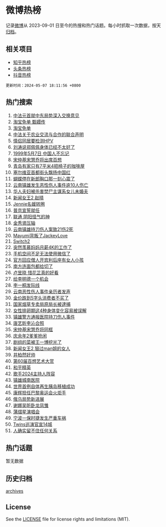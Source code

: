 # 微博热榜

记录[微博](https://www.weibo.com)从 2023-09-01 日至今的热搜和热门话题。每小时抓取一次数据，按天[归档](archives)。

## 相关项目

- [知乎热榜](https://github.com/hotarchive/zhihu)
- [头条热榜](https://github.com/hotarchive/toutiao)
- [抖音热榜](https://github.com/hotarchive/douyin)


`更新时间：2024-05-07 18:11:56 +0800`

## 热门搜索

1. [中法元首就中东局势深入交换意见](https://m.weibo.cn/search?containerid=100103type%3D1%26t%3D10%26q%3D%23%E4%B8%AD%E6%B3%95%E5%85%83%E9%A6%96%E5%B0%B1%E4%B8%AD%E4%B8%9C%E5%B1%80%E5%8A%BF%E6%B7%B1%E5%85%A5%E4%BA%A4%E6%8D%A2%E6%84%8F%E8%A7%81%23&stream_entry_id=51&isnewpage=1&extparam=seat%3D1%26pos%3D0%26stream_entry_id%3D51%26filter_type%3Drealtimehot%26q%3D%2523%25E4%25B8%25AD%25E6%25B3%2595%25E5%2585%2583%25E9%25A6%2596%25E5%25B0%25B1%25E4%25B8%25AD%25E4%25B8%259C%25E5%25B1%2580%25E5%258A%25BF%25E6%25B7%25B1%25E5%2585%25A5%25E4%25BA%25A4%25E6%258D%25A2%25E6%2584%258F%25E8%25A7%2581%2523%26c_type%3D51%26dgr%3D0%26cate%3D10103%26display_time%3D1715076714%26pre_seqid%3D171507671478601142813)
1. [淘宝免单 甄嬛传](https://m.weibo.cn/search?containerid=100103type%3D1%26t%3D10%26q%3D%E6%B7%98%E5%AE%9D%E5%85%8D%E5%8D%95+%E7%94%84%E5%AC%9B%E4%BC%A0&stream_entry_id=31&isnewpage=1&extparam=seat%3D1%26realpos%3D1%26stream_entry_id%3D31%26flag%3D2%26pos%3D0%26band_rank%3D1%26cate%3D5001%26filter_type%3Drealtimehot%26q%3D%25E6%25B7%2598%25E5%25AE%259D%25E5%2585%258D%25E5%258D%2595%2520%25E7%2594%2584%25E5%25AC%259B%25E4%25BC%25A0%26c_type%3D31%26dgr%3D0%26lcate%3D5001%26display_time%3D1715076714%26pre_seqid%3D171507671478601142813)
1. [淘宝免单](https://m.weibo.cn/search?containerid=100103type%3D1%26t%3D10%26q%3D%E6%B7%98%E5%AE%9D%E5%85%8D%E5%8D%95&stream_entry_id=31&isnewpage=1&extparam=seat%3D1%26realpos%3D2%26stream_entry_id%3D31%26flag%3D2%26pos%3D1%26band_rank%3D2%26cate%3D5001%26filter_type%3Drealtimehot%26q%3D%25E6%25B7%2598%25E5%25AE%259D%25E5%2585%258D%25E5%258D%2595%26c_type%3D31%26dgr%3D0%26lcate%3D5001%26display_time%3D1715076714%26pre_seqid%3D171507671478601142813)
1. [中法关于农业交流与合作的联合声明](https://m.weibo.cn/search?containerid=100103type%3D1%26t%3D10%26q%3D%23%E4%B8%AD%E6%B3%95%E5%85%B3%E4%BA%8E%E5%86%9C%E4%B8%9A%E4%BA%A4%E6%B5%81%E4%B8%8E%E5%90%88%E4%BD%9C%E7%9A%84%E8%81%94%E5%90%88%E5%A3%B0%E6%98%8E%23&stream_entry_id=31&isnewpage=1&extparam=seat%3D1%26realpos%3D3%26stream_entry_id%3D31%26flag%3D1%26pos%3D2%26band_rank%3D3%26cate%3D5001%26filter_type%3Drealtimehot%26q%3D%2523%25E4%25B8%25AD%25E6%25B3%2595%25E5%2585%25B3%25E4%25BA%258E%25E5%2586%259C%25E4%25B8%259A%25E4%25BA%25A4%25E6%25B5%2581%25E4%25B8%258E%25E5%2590%2588%25E4%25BD%259C%25E7%259A%2584%25E8%2581%2594%25E5%2590%2588%25E5%25A3%25B0%25E6%2598%258E%2523%26c_type%3D31%26dgr%3D0%26lcate%3D5001%26display_time%3D1715076714%26pre_seqid%3D171507671478601142813)
1. [情侣同居要检测HPV](https://m.weibo.cn/search?containerid=100103type%3D1%26t%3D10%26q%3D%E6%83%85%E4%BE%A3%E5%90%8C%E5%B1%85%E8%A6%81%E6%A3%80%E6%B5%8BHPV&stream_entry_id=31&isnewpage=1&extparam=seat%3D1%26realpos%3D4%26stream_entry_id%3D31%26flag%3D1%26pos%3D3%26band_rank%3D4%26cate%3D5001%26filter_type%3Drealtimehot%26q%3D%25E6%2583%2585%25E4%25BE%25A3%25E5%2590%258C%25E5%25B1%2585%25E8%25A6%2581%25E6%25A3%2580%25E6%25B5%258BHPV%26c_type%3D31%26dgr%3D0%26lcate%3D5001%26display_time%3D1715076714%26pre_seqid%3D171507671478601142813)
1. [刘涛说郑佩佩身体已经不太好了](https://m.weibo.cn/search?containerid=100103type%3D1%26t%3D10%26q%3D%23%E5%88%98%E6%B6%9B%E8%AF%B4%E9%83%91%E4%BD%A9%E4%BD%A9%E8%BA%AB%E4%BD%93%E5%B7%B2%E7%BB%8F%E4%B8%8D%E5%A4%AA%E5%A5%BD%E4%BA%86%23&stream_entry_id=31&isnewpage=1&extparam=seat%3D1%26realpos%3D5%26stream_entry_id%3D31%26flag%3D2%26pos%3D4%26band_rank%3D5%26cate%3D5001%26filter_type%3Drealtimehot%26q%3D%2523%25E5%2588%2598%25E6%25B6%259B%25E8%25AF%25B4%25E9%2583%2591%25E4%25BD%25A9%25E4%25BD%25A9%25E8%25BA%25AB%25E4%25BD%2593%25E5%25B7%25B2%25E7%25BB%258F%25E4%25B8%258D%25E5%25A4%25AA%25E5%25A5%25BD%25E4%25BA%2586%2523%26c_type%3D31%26dgr%3D0%26lcate%3D5001%26display_time%3D1715076714%26pre_seqid%3D171507671478601142813)
1. [1999年5月7日 中国人不忘记](https://m.weibo.cn/search?containerid=100103type%3D1%26t%3D10%26q%3D1999%E5%B9%B45%E6%9C%887%E6%97%A5+%E4%B8%AD%E5%9B%BD%E4%BA%BA%E4%B8%8D%E5%BF%98%E8%AE%B0&stream_entry_id=31&isnewpage=1&extparam=seat%3D1%26realpos%3D6%26stream_entry_id%3D31%26flag%3D2%26pos%3D5%26band_rank%3D6%26cate%3D5001%26filter_type%3Drealtimehot%26q%3D1999%25E5%25B9%25B45%25E6%259C%25887%25E6%2597%25A5%2520%25E4%25B8%25AD%25E5%259B%25BD%25E4%25BA%25BA%25E4%25B8%258D%25E5%25BF%2598%25E8%25AE%25B0%26c_type%3D31%26dgr%3D0%26lcate%3D5001%26display_time%3D1715076714%26pre_seqid%3D171507671478601142813)
1. [宋仲基宋慧乔将出席百想](https://m.weibo.cn/search?containerid=100103type%3D1%26t%3D10%26q%3D%23%E5%AE%8B%E4%BB%B2%E5%9F%BA%E5%AE%8B%E6%85%A7%E4%B9%94%E5%B0%86%E5%87%BA%E5%B8%AD%E7%99%BE%E6%83%B3%23&stream_entry_id=31&isnewpage=1&extparam=seat%3D1%26realpos%3D7%26stream_entry_id%3D31%26flag%3D2%26pos%3D6%26band_rank%3D7%26cate%3D5001%26filter_type%3Drealtimehot%26q%3D%2523%25E5%25AE%258B%25E4%25BB%25B2%25E5%259F%25BA%25E5%25AE%258B%25E6%2585%25A7%25E4%25B9%2594%25E5%25B0%2586%25E5%2587%25BA%25E5%25B8%25AD%25E7%2599%25BE%25E6%2583%25B3%2523%26c_type%3D31%26dgr%3D0%26lcate%3D5001%26display_time%3D1715076714%26pre_seqid%3D171507671478601142813)
1. [青岛有家只有7平米4把椅子的咖啡屋](https://m.weibo.cn/search?containerid=100103type%3D1%26t%3D10%26q%3D%23%E9%9D%92%E5%B2%9B%E6%9C%89%E5%AE%B6%E5%8F%AA%E6%9C%897%E5%B9%B3%E7%B1%B34%E6%8A%8A%E6%A4%85%E5%AD%90%E7%9A%84%E5%92%96%E5%95%A1%E5%B1%8B%23&stream_entry_id=31&isnewpage=1&extparam=seat%3D1%26realpos%3D8%26stream_entry_id%3D31%26flag%3D32768%26pos%3D7%26band_rank%3D8%26cate%3D5001%26filter_type%3Drealtimehot%26q%3D%2523%25E9%259D%2592%25E5%25B2%259B%25E6%259C%2589%25E5%25AE%25B6%25E5%258F%25AA%25E6%259C%25897%25E5%25B9%25B3%25E7%25B1%25B34%25E6%258A%258A%25E6%25A4%2585%25E5%25AD%2590%25E7%259A%2584%25E5%2592%2596%25E5%2595%25A1%25E5%25B1%258B%2523%26c_type%3D31%26dgr%3D0%26lcate%3D5001%26display_time%3D1715076714%26pre_seqid%3D171507671478601142813)
1. [塞尔维亚首都街头飘扬中国红](https://m.weibo.cn/search?containerid=100103type%3D1%26t%3D10%26q%3D%23%E5%A1%9E%E5%B0%94%E7%BB%B4%E4%BA%9A%E9%A6%96%E9%83%BD%E8%A1%97%E5%A4%B4%E9%A3%98%E6%89%AC%E4%B8%AD%E5%9B%BD%E7%BA%A2%23&stream_entry_id=31&isnewpage=1&extparam=seat%3D1%26realpos%3D9%26stream_entry_id%3D31%26flag%3D1%26pos%3D8%26band_rank%3D9%26cate%3D5001%26filter_type%3Drealtimehot%26q%3D%2523%25E5%25A1%259E%25E5%25B0%2594%25E7%25BB%25B4%25E4%25BA%259A%25E9%25A6%2596%25E9%2583%25BD%25E8%25A1%2597%25E5%25A4%25B4%25E9%25A3%2598%25E6%2589%25AC%25E4%25B8%25AD%25E5%259B%25BD%25E7%25BA%25A2%2523%26c_type%3D31%26dgr%3D0%26lcate%3D5001%26display_time%3D1715076714%26pre_seqid%3D171507671478601142813)
1. [蝴蝶停在新郎胸口那一刻心震了](https://m.weibo.cn/search?containerid=100103type%3D1%26t%3D10%26q%3D%23%E8%9D%B4%E8%9D%B6%E5%81%9C%E5%9C%A8%E6%96%B0%E9%83%8E%E8%83%B8%E5%8F%A3%E9%82%A3%E4%B8%80%E5%88%BB%E5%BF%83%E9%9C%87%E4%BA%86%23&stream_entry_id=31&isnewpage=1&extparam=seat%3D1%26realpos%3D10%26stream_entry_id%3D31%26flag%3D32768%26pos%3D9%26band_rank%3D10%26cate%3D5001%26filter_type%3Drealtimehot%26q%3D%2523%25E8%259D%25B4%25E8%259D%25B6%25E5%2581%259C%25E5%259C%25A8%25E6%2596%25B0%25E9%2583%258E%25E8%2583%25B8%25E5%258F%25A3%25E9%2582%25A3%25E4%25B8%2580%25E5%2588%25BB%25E5%25BF%2583%25E9%259C%2587%25E4%25BA%2586%2523%26c_type%3D31%26dgr%3D0%26lcate%3D5001%26display_time%3D1715076714%26pre_seqid%3D171507671478601142813)
1. [云南镇雄发生恶性伤人事件逾10人伤亡](https://m.weibo.cn/search?containerid=100103type%3D1%26t%3D10%26q%3D%23%E4%BA%91%E5%8D%97%E9%95%87%E9%9B%84%E5%8F%91%E7%94%9F%E6%81%B6%E6%80%A7%E4%BC%A4%E4%BA%BA%E4%BA%8B%E4%BB%B6%E9%80%BE10%E4%BA%BA%E4%BC%A4%E4%BA%A1%23&stream_entry_id=31&isnewpage=1&extparam=seat%3D1%26realpos%3D11%26stream_entry_id%3D31%26flag%3D2%26pos%3D10%26band_rank%3D11%26cate%3D5001%26filter_type%3Drealtimehot%26q%3D%2523%25E4%25BA%2591%25E5%258D%2597%25E9%2595%2587%25E9%259B%2584%25E5%258F%2591%25E7%2594%259F%25E6%2581%25B6%25E6%2580%25A7%25E4%25BC%25A4%25E4%25BA%25BA%25E4%25BA%258B%25E4%25BB%25B6%25E9%2580%25BE10%25E4%25BA%25BA%25E4%25BC%25A4%25E4%25BA%25A1%2523%26c_type%3D31%26dgr%3D0%26lcate%3D5001%26display_time%3D1715076714%26pre_seqid%3D171507671478601142813)
1. [华人夫妇被杀害焚尸主谋系女儿未婚夫](https://m.weibo.cn/search?containerid=100103type%3D1%26t%3D10%26q%3D%23%E5%8D%8E%E4%BA%BA%E5%A4%AB%E5%A6%87%E8%A2%AB%E6%9D%80%E5%AE%B3%E7%84%9A%E5%B0%B8%E4%B8%BB%E8%B0%8B%E7%B3%BB%E5%A5%B3%E5%84%BF%E6%9C%AA%E5%A9%9A%E5%A4%AB%23&stream_entry_id=31&isnewpage=1&extparam=seat%3D1%26realpos%3D12%26stream_entry_id%3D31%26flag%3D1%26pos%3D11%26band_rank%3D12%26cate%3D5001%26filter_type%3Drealtimehot%26q%3D%2523%25E5%258D%258E%25E4%25BA%25BA%25E5%25A4%25AB%25E5%25A6%2587%25E8%25A2%25AB%25E6%259D%2580%25E5%25AE%25B3%25E7%2584%259A%25E5%25B0%25B8%25E4%25B8%25BB%25E8%25B0%258B%25E7%25B3%25BB%25E5%25A5%25B3%25E5%2584%25BF%25E6%259C%25AA%25E5%25A9%259A%25E5%25A4%25AB%2523%26c_type%3D31%26dgr%3D0%26lcate%3D5001%26display_time%3D1715076714%26pre_seqid%3D171507671478601142813)
1. [新闻女王2 赵晴](https://m.weibo.cn/search?containerid=100103type%3D1%26t%3D10%26q%3D%E6%96%B0%E9%97%BB%E5%A5%B3%E7%8E%8B2+%E8%B5%B5%E6%99%B4&stream_entry_id=31&isnewpage=1&extparam=seat%3D1%26realpos%3D13%26stream_entry_id%3D31%26flag%3D2%26pos%3D12%26band_rank%3D13%26cate%3D5001%26filter_type%3Drealtimehot%26q%3D%25E6%2596%25B0%25E9%2597%25BB%25E5%25A5%25B3%25E7%258E%258B2%2520%25E8%25B5%25B5%25E6%2599%25B4%26c_type%3D31%26dgr%3D0%26lcate%3D5001%26display_time%3D1715076714%26pre_seqid%3D171507671478601142813)
1. [Jennie名媛转圈](https://m.weibo.cn/search?containerid=100103type%3D1%26t%3D10%26q%3D%23Jennie%E5%90%8D%E5%AA%9B%E8%BD%AC%E5%9C%88%23&stream_entry_id=31&isnewpage=1&extparam=seat%3D1%26realpos%3D14%26stream_entry_id%3D31%26flag%3D2%26pos%3D13%26band_rank%3D14%26cate%3D5001%26filter_type%3Drealtimehot%26q%3D%2523Jennie%25E5%2590%258D%25E5%25AA%259B%25E8%25BD%25AC%25E5%259C%2588%2523%26c_type%3D31%26dgr%3D0%26lcate%3D5001%26display_time%3D1715076714%26pre_seqid%3D171507671478601142813)
1. [普京宣誓就任](https://m.weibo.cn/search?containerid=100103type%3D1%26t%3D10%26q%3D%23%E6%99%AE%E4%BA%AC%E5%AE%A3%E8%AA%93%E5%B0%B1%E4%BB%BB%23&stream_entry_id=31&isnewpage=1&extparam=seat%3D1%26realpos%3D15%26stream_entry_id%3D31%26flag%3D1%26pos%3D14%26band_rank%3D15%26cate%3D5001%26filter_type%3Drealtimehot%26q%3D%2523%25E6%2599%25AE%25E4%25BA%25AC%25E5%25AE%25A3%25E8%25AA%2593%25E5%25B0%25B1%25E4%25BB%25BB%2523%26c_type%3D31%26dgr%3D0%26lcate%3D5001%26display_time%3D1715076714%26pre_seqid%3D171507671478601142813)
1. [联通 阴阳怪气的神](https://m.weibo.cn/search?containerid=100103type%3D1%26t%3D10%26q%3D%E8%81%94%E9%80%9A+%E9%98%B4%E9%98%B3%E6%80%AA%E6%B0%94%E7%9A%84%E7%A5%9E&stream_entry_id=31&isnewpage=1&extparam=seat%3D1%26realpos%3D16%26stream_entry_id%3D31%26flag%3D0%26pos%3D15%26band_rank%3D16%26cate%3D5001%26filter_type%3Drealtimehot%26q%3D%25E8%2581%2594%25E9%2580%259A%2520%25E9%2598%25B4%25E9%2598%25B3%25E6%2580%25AA%25E6%25B0%2594%25E7%259A%2584%25E7%25A5%259E%26c_type%3D31%26dgr%3D0%26lcate%3D5001%26display_time%3D1715076714%26pre_seqid%3D171507671478601142813)
1. [金秀贤压轴](https://m.weibo.cn/search?containerid=100103type%3D1%26t%3D10%26q%3D%23%E9%87%91%E7%A7%80%E8%B4%A4%E5%8E%8B%E8%BD%B4%23&stream_entry_id=31&isnewpage=1&extparam=seat%3D1%26realpos%3D17%26stream_entry_id%3D31%26flag%3D0%26pos%3D16%26band_rank%3D17%26cate%3D5001%26filter_type%3Drealtimehot%26q%3D%2523%25E9%2587%2591%25E7%25A7%2580%25E8%25B4%25A4%25E5%258E%258B%25E8%25BD%25B4%2523%26c_type%3D31%26dgr%3D0%26lcate%3D5001%26display_time%3D1715076714%26pre_seqid%3D171507671478601142813)
1. [云南镇雄持刀伤人案致21伤2死](https://m.weibo.cn/search?containerid=100103type%3D1%26t%3D10%26q%3D%23%E4%BA%91%E5%8D%97%E9%95%87%E9%9B%84%E6%8C%81%E5%88%80%E4%BC%A4%E4%BA%BA%E6%A1%88%E8%87%B421%E4%BC%A42%E6%AD%BB%23&stream_entry_id=31&isnewpage=1&extparam=seat%3D1%26realpos%3D18%26stream_entry_id%3D31%26flag%3D0%26pos%3D17%26band_rank%3D18%26cate%3D5001%26filter_type%3Drealtimehot%26q%3D%2523%25E4%25BA%2591%25E5%258D%2597%25E9%2595%2587%25E9%259B%2584%25E6%258C%2581%25E5%2588%2580%25E4%25BC%25A4%25E4%25BA%25BA%25E6%25A1%2588%25E8%2587%25B421%25E4%25BC%25A42%25E6%25AD%25BB%2523%26c_type%3D31%26dgr%3D0%26lcate%3D5001%26display_time%3D1715076714%26pre_seqid%3D171507671478601142813)
1. [Mayumi背叛了JackeyLove](https://m.weibo.cn/search?containerid=100103type%3D1%26t%3D10%26q%3D%23Mayumi%E8%83%8C%E5%8F%9B%E4%BA%86JackeyLove%23&stream_entry_id=31&isnewpage=1&extparam=seat%3D1%26realpos%3D19%26stream_entry_id%3D31%26flag%3D1%26pos%3D18%26band_rank%3D19%26cate%3D5001%26filter_type%3Drealtimehot%26q%3D%2523Mayumi%25E8%2583%258C%25E5%258F%259B%25E4%25BA%2586JackeyLove%2523%26c_type%3D31%26dgr%3D0%26lcate%3D5001%26display_time%3D1715076714%26pre_seqid%3D171507671478601142813)
1. [Switch2](https://m.weibo.cn/search?containerid=100103type%3D1%26t%3D10%26q%3D%23Switch2%23&stream_entry_id=31&isnewpage=1&extparam=seat%3D1%26realpos%3D20%26stream_entry_id%3D31%26flag%3D1%26pos%3D19%26band_rank%3D20%26cate%3D5001%26filter_type%3Drealtimehot%26q%3D%2523Switch2%2523%26c_type%3D31%26dgr%3D0%26lcate%3D5001%26display_time%3D1715076714%26pre_seqid%3D171507671478601142813)
1. [突然羡慕妈妈月薪4K的工作了](https://m.weibo.cn/search?containerid=100103type%3D1%26t%3D10%26q%3D%23%E7%AA%81%E7%84%B6%E7%BE%A1%E6%85%95%E5%A6%88%E5%A6%88%E6%9C%88%E8%96%AA4K%E7%9A%84%E5%B7%A5%E4%BD%9C%E4%BA%86%23&stream_entry_id=31&isnewpage=1&extparam=seat%3D1%26realpos%3D21%26stream_entry_id%3D31%26flag%3D0%26pos%3D20%26band_rank%3D21%26cate%3D5001%26filter_type%3Drealtimehot%26q%3D%2523%25E7%25AA%2581%25E7%2584%25B6%25E7%25BE%25A1%25E6%2585%2595%25E5%25A6%2588%25E5%25A6%2588%25E6%259C%2588%25E8%2596%25AA4K%25E7%259A%2584%25E5%25B7%25A5%25E4%25BD%259C%25E4%25BA%2586%2523%26c_type%3D31%26dgr%3D0%26lcate%3D5001%26display_time%3D1715076714%26pre_seqid%3D171507671478601142813)
1. [手机空间不足无法使用微信了](https://m.weibo.cn/search?containerid=100103type%3D1%26t%3D10%26q%3D%23%E6%89%8B%E6%9C%BA%E7%A9%BA%E9%97%B4%E4%B8%8D%E8%B6%B3%E6%97%A0%E6%B3%95%E4%BD%BF%E7%94%A8%E5%BE%AE%E4%BF%A1%E4%BA%86%23&stream_entry_id=31&isnewpage=1&extparam=seat%3D1%26realpos%3D22%26stream_entry_id%3D31%26flag%3D0%26pos%3D21%26band_rank%3D22%26cate%3D5001%26filter_type%3Drealtimehot%26q%3D%2523%25E6%2589%258B%25E6%259C%25BA%25E7%25A9%25BA%25E9%2597%25B4%25E4%25B8%258D%25E8%25B6%25B3%25E6%2597%25A0%25E6%25B3%2595%25E4%25BD%25BF%25E7%2594%25A8%25E5%25BE%25AE%25E4%25BF%25A1%25E4%25BA%2586%2523%26c_type%3D31%26dgr%3D0%26lcate%3D5001%26display_time%3D1715076714%26pre_seqid%3D171507671478601142813)
1. [官方回应僧人开宾利后座有女人小孩](https://m.weibo.cn/search?containerid=100103type%3D1%26t%3D10%26q%3D%23%E5%AE%98%E6%96%B9%E5%9B%9E%E5%BA%94%E5%83%A7%E4%BA%BA%E5%BC%80%E5%AE%BE%E5%88%A9%E5%90%8E%E5%BA%A7%E6%9C%89%E5%A5%B3%E4%BA%BA%E5%B0%8F%E5%AD%A9%23&stream_entry_id=31&isnewpage=1&extparam=seat%3D1%26realpos%3D23%26stream_entry_id%3D31%26flag%3D0%26pos%3D22%26band_rank%3D23%26cate%3D5001%26filter_type%3Drealtimehot%26q%3D%2523%25E5%25AE%2598%25E6%2596%25B9%25E5%259B%259E%25E5%25BA%2594%25E5%2583%25A7%25E4%25BA%25BA%25E5%25BC%2580%25E5%25AE%25BE%25E5%2588%25A9%25E5%2590%258E%25E5%25BA%25A7%25E6%259C%2589%25E5%25A5%25B3%25E4%25BA%25BA%25E5%25B0%258F%25E5%25AD%25A9%2523%26c_type%3D31%26dgr%3D0%26lcate%3D5001%26display_time%3D1715076714%26pre_seqid%3D171507671478601142813)
1. [南方连面包都给切了](https://m.weibo.cn/search?containerid=100103type%3D1%26t%3D10%26q%3D%23%E5%8D%97%E6%96%B9%E8%BF%9E%E9%9D%A2%E5%8C%85%E9%83%BD%E7%BB%99%E5%88%87%E4%BA%86%23&stream_entry_id=31&isnewpage=1&extparam=seat%3D1%26realpos%3D24%26stream_entry_id%3D31%26flag%3D1%26pos%3D23%26band_rank%3D24%26cate%3D5001%26filter_type%3Drealtimehot%26q%3D%2523%25E5%258D%2597%25E6%2596%25B9%25E8%25BF%259E%25E9%259D%25A2%25E5%258C%2585%25E9%2583%25BD%25E7%25BB%2599%25E5%2588%2587%25E4%25BA%2586%2523%26c_type%3D31%26dgr%3D0%26lcate%3D5001%26display_time%3D1715076714%26pre_seqid%3D171507671478601142813)
1. [卢昱晓 惜花芷真的好看](https://m.weibo.cn/search?containerid=100103type%3D1%26t%3D10%26q%3D%E5%8D%A2%E6%98%B1%E6%99%93+%E6%83%9C%E8%8A%B1%E8%8A%B7%E7%9C%9F%E7%9A%84%E5%A5%BD%E7%9C%8B&stream_entry_id=31&isnewpage=1&extparam=seat%3D1%26realpos%3D25%26stream_entry_id%3D31%26flag%3D1%26pos%3D24%26band_rank%3D25%26cate%3D5001%26filter_type%3Drealtimehot%26q%3D%25E5%258D%25A2%25E6%2598%25B1%25E6%2599%2593%2520%25E6%2583%259C%25E8%258A%25B1%25E8%258A%25B7%25E7%259C%259F%25E7%259A%2584%25E5%25A5%25BD%25E7%259C%258B%26c_type%3D31%26dgr%3D0%26lcate%3D5001%26display_time%3D1715076714%26pre_seqid%3D171507671478601142813)
1. [给李明德一个机会](https://m.weibo.cn/search?containerid=100103type%3D1%26t%3D10%26q%3D%E7%BB%99%E6%9D%8E%E6%98%8E%E5%BE%B7%E4%B8%80%E4%B8%AA%E6%9C%BA%E4%BC%9A&stream_entry_id=31&isnewpage=1&extparam=seat%3D1%26realpos%3D26%26stream_entry_id%3D31%26flag%3D1%26pos%3D25%26band_rank%3D26%26cate%3D5001%26filter_type%3Drealtimehot%26q%3D%25E7%25BB%2599%25E6%259D%258E%25E6%2598%258E%25E5%25BE%25B7%25E4%25B8%2580%25E4%25B8%25AA%25E6%259C%25BA%25E4%25BC%259A%26c_type%3D31%26dgr%3D0%26lcate%3D5001%26display_time%3D1715076714%26pre_seqid%3D171507671478601142813)
1. [李一桐发际线](https://m.weibo.cn/search?containerid=100103type%3D1%26t%3D10%26q%3D%23%E6%9D%8E%E4%B8%80%E6%A1%90%E5%8F%91%E9%99%85%E7%BA%BF%23&stream_entry_id=31&isnewpage=1&extparam=seat%3D1%26realpos%3D27%26stream_entry_id%3D31%26flag%3D1%26pos%3D26%26band_rank%3D27%26cate%3D5001%26filter_type%3Drealtimehot%26q%3D%2523%25E6%259D%258E%25E4%25B8%2580%25E6%25A1%2590%25E5%258F%2591%25E9%2599%2585%25E7%25BA%25BF%2523%26c_type%3D31%26dgr%3D0%26lcate%3D5001%26display_time%3D1715076714%26pre_seqid%3D171507671478601142813)
1. [云南恶性伤人事件亲历者发声](https://m.weibo.cn/search?containerid=100103type%3D1%26t%3D10%26q%3D%23%E4%BA%91%E5%8D%97%E6%81%B6%E6%80%A7%E4%BC%A4%E4%BA%BA%E4%BA%8B%E4%BB%B6%E4%BA%B2%E5%8E%86%E8%80%85%E5%8F%91%E5%A3%B0%23&stream_entry_id=31&isnewpage=1&extparam=seat%3D1%26realpos%3D28%26stream_entry_id%3D31%26flag%3D0%26pos%3D27%26band_rank%3D28%26cate%3D5001%26filter_type%3Drealtimehot%26q%3D%2523%25E4%25BA%2591%25E5%258D%2597%25E6%2581%25B6%25E6%2580%25A7%25E4%25BC%25A4%25E4%25BA%25BA%25E4%25BA%258B%25E4%25BB%25B6%25E4%25BA%25B2%25E5%258E%2586%25E8%2580%2585%25E5%258F%2591%25E5%25A3%25B0%2523%26c_type%3D31%26dgr%3D0%26lcate%3D5001%26display_time%3D1715076714%26pre_seqid%3D171507671478601142813)
1. [金价跌到5字头消费者不买了](https://m.weibo.cn/search?containerid=100103type%3D1%26t%3D10%26q%3D%23%E9%87%91%E4%BB%B7%E8%B7%8C%E5%88%B05%E5%AD%97%E5%A4%B4%E6%B6%88%E8%B4%B9%E8%80%85%E4%B8%8D%E4%B9%B0%E4%BA%86%23&stream_entry_id=31&isnewpage=1&extparam=seat%3D1%26realpos%3D29%26stream_entry_id%3D31%26flag%3D0%26pos%3D28%26band_rank%3D29%26cate%3D5001%26filter_type%3Drealtimehot%26q%3D%2523%25E9%2587%2591%25E4%25BB%25B7%25E8%25B7%258C%25E5%2588%25B05%25E5%25AD%2597%25E5%25A4%25B4%25E6%25B6%2588%25E8%25B4%25B9%25E8%2580%2585%25E4%25B8%258D%25E4%25B9%25B0%25E4%25BA%2586%2523%26c_type%3D31%26dgr%3D0%26lcate%3D5001%26display_time%3D1715076714%26pre_seqid%3D171507671478601142813)
1. [国家烟草专卖局原局长被逮捕](https://m.weibo.cn/search?containerid=100103type%3D1%26t%3D10%26q%3D%23%E5%9B%BD%E5%AE%B6%E7%83%9F%E8%8D%89%E4%B8%93%E5%8D%96%E5%B1%80%E5%8E%9F%E5%B1%80%E9%95%BF%E8%A2%AB%E9%80%AE%E6%8D%95%23&stream_entry_id=31&isnewpage=1&extparam=seat%3D1%26realpos%3D30%26stream_entry_id%3D31%26flag%3D0%26pos%3D29%26band_rank%3D30%26cate%3D5001%26filter_type%3Drealtimehot%26q%3D%2523%25E5%259B%25BD%25E5%25AE%25B6%25E7%2583%259F%25E8%258D%2589%25E4%25B8%2593%25E5%258D%2596%25E5%25B1%2580%25E5%258E%259F%25E5%25B1%2580%25E9%2595%25BF%25E8%25A2%25AB%25E9%2580%25AE%25E6%258D%2595%2523%26c_type%3D31%26dgr%3D0%26lcate%3D5001%26display_time%3D1715076714%26pre_seqid%3D171507671478601142813)
1. [女性排卵期这4种身体变化容易被误解](https://m.weibo.cn/search?containerid=100103type%3D1%26t%3D10%26q%3D%23%E5%A5%B3%E6%80%A7%E6%8E%92%E5%8D%B5%E6%9C%9F%E8%BF%994%E7%A7%8D%E8%BA%AB%E4%BD%93%E5%8F%98%E5%8C%96%E5%AE%B9%E6%98%93%E8%A2%AB%E8%AF%AF%E8%A7%A3%23&stream_entry_id=31&isnewpage=1&extparam=seat%3D1%26realpos%3D31%26stream_entry_id%3D31%26flag%3D0%26pos%3D30%26band_rank%3D31%26cate%3D5001%26filter_type%3Drealtimehot%26q%3D%2523%25E5%25A5%25B3%25E6%2580%25A7%25E6%258E%2592%25E5%258D%25B5%25E6%259C%259F%25E8%25BF%25994%25E7%25A7%258D%25E8%25BA%25AB%25E4%25BD%2593%25E5%258F%2598%25E5%258C%2596%25E5%25AE%25B9%25E6%2598%2593%25E8%25A2%25AB%25E8%25AF%25AF%25E8%25A7%25A3%2523%26c_type%3D31%26dgr%3D0%26lcate%3D5001%26display_time%3D1715076714%26pre_seqid%3D171507671478601142813)
1. [镇雄警方通报医院持刀伤人事件](https://m.weibo.cn/search?containerid=100103type%3D1%26t%3D10%26q%3D%23%E9%95%87%E9%9B%84%E8%AD%A6%E6%96%B9%E9%80%9A%E6%8A%A5%E5%8C%BB%E9%99%A2%E6%8C%81%E5%88%80%E4%BC%A4%E4%BA%BA%E4%BA%8B%E4%BB%B6%23&stream_entry_id=31&isnewpage=1&extparam=seat%3D1%26realpos%3D32%26stream_entry_id%3D31%26flag%3D1%26pos%3D31%26band_rank%3D32%26cate%3D5001%26filter_type%3Drealtimehot%26q%3D%2523%25E9%2595%2587%25E9%259B%2584%25E8%25AD%25A6%25E6%2596%25B9%25E9%2580%259A%25E6%258A%25A5%25E5%258C%25BB%25E9%2599%25A2%25E6%258C%2581%25E5%2588%2580%25E4%25BC%25A4%25E4%25BA%25BA%25E4%25BA%258B%25E4%25BB%25B6%2523%26c_type%3D31%26dgr%3D0%26lcate%3D5001%26display_time%3D1715076714%26pre_seqid%3D171507671478601142813)
1. [唐艺昕李沁合照](https://m.weibo.cn/search?containerid=100103type%3D1%26t%3D10%26q%3D%23%E5%94%90%E8%89%BA%E6%98%95%E6%9D%8E%E6%B2%81%E5%90%88%E7%85%A7%23&stream_entry_id=31&isnewpage=1&extparam=seat%3D1%26realpos%3D33%26stream_entry_id%3D31%26flag%3D1%26pos%3D32%26band_rank%3D33%26cate%3D5001%26filter_type%3Drealtimehot%26q%3D%2523%25E5%2594%2590%25E8%2589%25BA%25E6%2598%2595%25E6%259D%258E%25E6%25B2%2581%25E5%2590%2588%25E7%2585%25A7%2523%26c_type%3D31%26dgr%3D0%26lcate%3D5001%26display_time%3D1715076714%26pre_seqid%3D171507671478601142813)
1. [宋仲基宋慧乔将同框](https://m.weibo.cn/search?containerid=100103type%3D1%26t%3D10%26q%3D%23%E5%AE%8B%E4%BB%B2%E5%9F%BA%E5%AE%8B%E6%85%A7%E4%B9%94%E5%B0%86%E5%90%8C%E6%A1%86%23&stream_entry_id=31&isnewpage=1&extparam=seat%3D1%26realpos%3D34%26stream_entry_id%3D31%26flag%3D0%26pos%3D33%26band_rank%3D34%26cate%3D5001%26filter_type%3Drealtimehot%26q%3D%2523%25E5%25AE%258B%25E4%25BB%25B2%25E5%259F%25BA%25E5%25AE%258B%25E6%2585%25A7%25E4%25B9%2594%25E5%25B0%2586%25E5%2590%258C%25E6%25A1%2586%2523%26c_type%3D31%26dgr%3D0%26lcate%3D5001%26display_time%3D1715076714%26pre_seqid%3D171507671478601142813)
1. [庆余年2爹爹抢闲](https://m.weibo.cn/search?containerid=100103type%3D1%26t%3D10%26q%3D%23%E5%BA%86%E4%BD%99%E5%B9%B42%E7%88%B9%E7%88%B9%E6%8A%A2%E9%97%B2%23&stream_entry_id=31&isnewpage=1&extparam=seat%3D1%26realpos%3D35%26stream_entry_id%3D31%26flag%3D1%26pos%3D34%26band_rank%3D35%26cate%3D5001%26filter_type%3Drealtimehot%26q%3D%2523%25E5%25BA%2586%25E4%25BD%2599%25E5%25B9%25B42%25E7%2588%25B9%25E7%2588%25B9%25E6%258A%25A2%25E9%2597%25B2%2523%26c_type%3D31%26dgr%3D0%26lcate%3D5001%26display_time%3D1715076714%26pre_seqid%3D171507671478601142813)
1. [剧组的菜被王一博挖光了](https://m.weibo.cn/search?containerid=100103type%3D1%26t%3D10%26q%3D%23%E5%89%A7%E7%BB%84%E7%9A%84%E8%8F%9C%E8%A2%AB%E7%8E%8B%E4%B8%80%E5%8D%9A%E6%8C%96%E5%85%89%E4%BA%86%23&stream_entry_id=31&isnewpage=1&extparam=seat%3D1%26realpos%3D36%26stream_entry_id%3D31%26flag%3D0%26pos%3D35%26band_rank%3D36%26cate%3D5001%26filter_type%3Drealtimehot%26q%3D%2523%25E5%2589%25A7%25E7%25BB%2584%25E7%259A%2584%25E8%258F%259C%25E8%25A2%25AB%25E7%258E%258B%25E4%25B8%2580%25E5%258D%259A%25E6%258C%2596%25E5%2585%2589%25E4%25BA%2586%2523%26c_type%3D31%26dgr%3D0%26lcate%3D5001%26display_time%3D1715076714%26pre_seqid%3D171507671478601142813)
1. [新闻女王2 狠过man姐的女人](https://m.weibo.cn/search?containerid=100103type%3D1%26t%3D10%26q%3D%E6%96%B0%E9%97%BB%E5%A5%B3%E7%8E%8B2+%E7%8B%A0%E8%BF%87man%E5%A7%90%E7%9A%84%E5%A5%B3%E4%BA%BA&stream_entry_id=31&isnewpage=1&extparam=seat%3D1%26realpos%3D37%26stream_entry_id%3D31%26flag%3D1%26pos%3D36%26band_rank%3D37%26cate%3D5001%26filter_type%3Drealtimehot%26q%3D%25E6%2596%25B0%25E9%2597%25BB%25E5%25A5%25B3%25E7%258E%258B2%2520%25E7%258B%25A0%25E8%25BF%2587man%25E5%25A7%2590%25E7%259A%2584%25E5%25A5%25B3%25E4%25BA%25BA%26c_type%3D31%26dgr%3D0%26lcate%3D5001%26display_time%3D1715076714%26pre_seqid%3D171507671478601142813)
1. [井柏然好帅](https://m.weibo.cn/search?containerid=100103type%3D1%26t%3D10%26q%3D%E4%BA%95%E6%9F%8F%E7%84%B6%E5%A5%BD%E5%B8%85&stream_entry_id=31&isnewpage=1&extparam=seat%3D1%26realpos%3D38%26stream_entry_id%3D31%26flag%3D1%26pos%3D37%26band_rank%3D38%26cate%3D5001%26filter_type%3Drealtimehot%26q%3D%25E4%25BA%2595%25E6%259F%258F%25E7%2584%25B6%25E5%25A5%25BD%25E5%25B8%2585%26c_type%3D31%26dgr%3D0%26lcate%3D5001%26display_time%3D1715076714%26pre_seqid%3D171507671478601142813)
1. [第60届百想艺术大赏](https://m.weibo.cn/search?containerid=100103type%3D1%26t%3D10%26q%3D%23%E7%AC%AC60%E5%B1%8A%E7%99%BE%E6%83%B3%E8%89%BA%E6%9C%AF%E5%A4%A7%E8%B5%8F%23&stream_entry_id=31&isnewpage=1&extparam=seat%3D1%26realpos%3D39%26stream_entry_id%3D31%26flag%3D0%26pos%3D38%26band_rank%3D39%26cate%3D5001%26filter_type%3Drealtimehot%26q%3D%2523%25E7%25AC%25AC60%25E5%25B1%258A%25E7%2599%25BE%25E6%2583%25B3%25E8%2589%25BA%25E6%259C%25AF%25E5%25A4%25A7%25E8%25B5%258F%2523%26c_type%3D31%26dgr%3D0%26lcate%3D5001%26display_time%3D1715076714%26pre_seqid%3D171507671478601142813)
1. [和平精英](https://m.weibo.cn/search?containerid=100103type%3D1%26t%3D10%26q%3D%E5%92%8C%E5%B9%B3%E7%B2%BE%E8%8B%B1&stream_entry_id=31&isnewpage=1&extparam=seat%3D1%26realpos%3D40%26stream_entry_id%3D31%26flag%3D1%26pos%3D39%26band_rank%3D40%26cate%3D5001%26filter_type%3Drealtimehot%26q%3D%25E5%2592%258C%25E5%25B9%25B3%25E7%25B2%25BE%25E8%258B%25B1%26c_type%3D31%26dgr%3D0%26lcate%3D5001%26display_time%3D1715076714%26pre_seqid%3D171507671478601142813)
1. [歌手2024主持人阵容](https://m.weibo.cn/search?containerid=100103type%3D1%26t%3D10%26q%3D%23%E6%AD%8C%E6%89%8B2024%E4%B8%BB%E6%8C%81%E4%BA%BA%E9%98%B5%E5%AE%B9%23&stream_entry_id=31&isnewpage=1&extparam=seat%3D1%26realpos%3D41%26stream_entry_id%3D31%26flag%3D0%26pos%3D40%26band_rank%3D41%26cate%3D5001%26filter_type%3Drealtimehot%26q%3D%2523%25E6%25AD%258C%25E6%2589%258B2024%25E4%25B8%25BB%25E6%258C%2581%25E4%25BA%25BA%25E9%2598%25B5%25E5%25AE%25B9%2523%26c_type%3D31%26dgr%3D0%26lcate%3D5001%26display_time%3D1715076714%26pre_seqid%3D171507671478601142813)
1. [镇雄城南医院](https://m.weibo.cn/search?containerid=100103type%3D1%26t%3D10%26q%3D%23%E9%95%87%E9%9B%84%E5%9F%8E%E5%8D%97%E5%8C%BB%E9%99%A2%23&stream_entry_id=31&isnewpage=1&extparam=seat%3D1%26realpos%3D42%26stream_entry_id%3D31%26flag%3D0%26pos%3D41%26band_rank%3D42%26cate%3D5001%26filter_type%3Drealtimehot%26q%3D%2523%25E9%2595%2587%25E9%259B%2584%25E5%259F%258E%25E5%258D%2597%25E5%258C%25BB%25E9%2599%25A2%2523%26c_type%3D31%26dgr%3D0%26lcate%3D5001%26display_time%3D1715076714%26pre_seqid%3D171507671478601142813)
1. [世界首例自体再生胰岛移植成功](https://m.weibo.cn/search?containerid=100103type%3D1%26t%3D10%26q%3D%23%E4%B8%96%E7%95%8C%E9%A6%96%E4%BE%8B%E8%87%AA%E4%BD%93%E5%86%8D%E7%94%9F%E8%83%B0%E5%B2%9B%E7%A7%BB%E6%A4%8D%E6%88%90%E5%8A%9F%23&stream_entry_id=31&isnewpage=1&extparam=seat%3D1%26realpos%3D43%26stream_entry_id%3D31%26flag%3D0%26pos%3D42%26band_rank%3D43%26cate%3D5001%26filter_type%3Drealtimehot%26q%3D%2523%25E4%25B8%2596%25E7%2595%258C%25E9%25A6%2596%25E4%25BE%258B%25E8%2587%25AA%25E4%25BD%2593%25E5%2586%258D%25E7%2594%259F%25E8%2583%25B0%25E5%25B2%259B%25E7%25A7%25BB%25E6%25A4%258D%25E6%2588%2590%25E5%258A%259F%2523%26c_type%3D31%26dgr%3D0%26lcate%3D5001%26display_time%3D1715076714%26pre_seqid%3D171507671478601142813)
1. [康辉担任巴黎奥运会火炬手](https://m.weibo.cn/search?containerid=100103type%3D1%26t%3D10%26q%3D%23%E5%BA%B7%E8%BE%89%E6%8B%85%E4%BB%BB%E5%B7%B4%E9%BB%8E%E5%A5%A5%E8%BF%90%E4%BC%9A%E7%81%AB%E7%82%AC%E6%89%8B%23&stream_entry_id=31&isnewpage=1&extparam=seat%3D1%26realpos%3D44%26stream_entry_id%3D31%26flag%3D0%26pos%3D43%26band_rank%3D44%26cate%3D5001%26filter_type%3Drealtimehot%26q%3D%2523%25E5%25BA%25B7%25E8%25BE%2589%25E6%258B%2585%25E4%25BB%25BB%25E5%25B7%25B4%25E9%25BB%258E%25E5%25A5%25A5%25E8%25BF%2590%25E4%25BC%259A%25E7%2581%25AB%25E7%2582%25AC%25E6%2589%258B%2523%26c_type%3D31%26dgr%3D0%26lcate%3D5001%26display_time%3D1715076714%26pre_seqid%3D171507671478601142813)
1. [俄乌局势新进展](https://m.weibo.cn/search?containerid=100103type%3D1%26t%3D10%26q%3D%23%E4%BF%84%E4%B9%8C%E5%B1%80%E5%8A%BF%E6%96%B0%E8%BF%9B%E5%B1%95%23&stream_entry_id=31&isnewpage=1&extparam=seat%3D1%26realpos%3D45%26stream_entry_id%3D31%26flag%3D1%26pos%3D44%26band_rank%3D45%26cate%3D5001%26filter_type%3Drealtimehot%26q%3D%2523%25E4%25BF%2584%25E4%25B9%258C%25E5%25B1%2580%25E5%258A%25BF%25E6%2596%25B0%25E8%25BF%259B%25E5%25B1%2595%2523%26c_type%3D31%26dgr%3D0%26lcate%3D5001%26display_time%3D1715076714%26pre_seqid%3D171507671478601142813)
1. [谢娜吴昕卧龙凤雏](https://m.weibo.cn/search?containerid=100103type%3D1%26t%3D10%26q%3D%23%E8%B0%A2%E5%A8%9C%E5%90%B4%E6%98%95%E5%8D%A7%E9%BE%99%E5%87%A4%E9%9B%8F%23&stream_entry_id=31&isnewpage=1&extparam=seat%3D1%26realpos%3D46%26stream_entry_id%3D31%26flag%3D1%26pos%3D45%26band_rank%3D46%26cate%3D5001%26filter_type%3Drealtimehot%26q%3D%2523%25E8%25B0%25A2%25E5%25A8%259C%25E5%2590%25B4%25E6%2598%2595%25E5%258D%25A7%25E9%25BE%2599%25E5%2587%25A4%25E9%259B%258F%2523%26c_type%3D31%26dgr%3D0%26lcate%3D5001%26display_time%3D1715076714%26pre_seqid%3D171507671478601142813)
1. [蒲熠星演唱会](https://m.weibo.cn/search?containerid=100103type%3D1%26t%3D10%26q%3D%E8%92%B2%E7%86%A0%E6%98%9F%E6%BC%94%E5%94%B1%E4%BC%9A&stream_entry_id=31&isnewpage=1&extparam=seat%3D1%26realpos%3D47%26stream_entry_id%3D31%26flag%3D0%26pos%3D46%26band_rank%3D47%26cate%3D5001%26filter_type%3Drealtimehot%26q%3D%25E8%2592%25B2%25E7%2586%25A0%25E6%2598%259F%25E6%25BC%2594%25E5%2594%25B1%25E4%25BC%259A%26c_type%3D31%26dgr%3D0%26lcate%3D5001%26display_time%3D1715076714%26pre_seqid%3D171507671478601142813)
1. [宁波一保时捷发生严重车祸](https://m.weibo.cn/search?containerid=100103type%3D1%26t%3D10%26q%3D%23%E5%AE%81%E6%B3%A2%E4%B8%80%E4%BF%9D%E6%97%B6%E6%8D%B7%E5%8F%91%E7%94%9F%E4%B8%A5%E9%87%8D%E8%BD%A6%E7%A5%B8%23&stream_entry_id=31&isnewpage=1&extparam=seat%3D1%26realpos%3D48%26stream_entry_id%3D31%26flag%3D0%26pos%3D47%26band_rank%3D48%26cate%3D5001%26filter_type%3Drealtimehot%26q%3D%2523%25E5%25AE%2581%25E6%25B3%25A2%25E4%25B8%2580%25E4%25BF%259D%25E6%2597%25B6%25E6%258D%25B7%25E5%258F%2591%25E7%2594%259F%25E4%25B8%25A5%25E9%2587%258D%25E8%25BD%25A6%25E7%25A5%25B8%2523%26c_type%3D31%26dgr%3D0%26lcate%3D5001%26display_time%3D1715076714%26pre_seqid%3D171507671478601142813)
1. [Twins巡演官宣14城](https://m.weibo.cn/search?containerid=100103type%3D1%26t%3D10%26q%3D%23Twins%E5%B7%A1%E6%BC%94%E5%AE%98%E5%AE%A314%E5%9F%8E%23&stream_entry_id=31&isnewpage=1&extparam=seat%3D1%26realpos%3D49%26stream_entry_id%3D31%26flag%3D1%26pos%3D48%26band_rank%3D49%26cate%3D5001%26filter_type%3Drealtimehot%26q%3D%2523Twins%25E5%25B7%25A1%25E6%25BC%2594%25E5%25AE%2598%25E5%25AE%25A314%25E5%259F%258E%2523%26c_type%3D31%26dgr%3D0%26lcate%3D5001%26display_time%3D1715076714%26pre_seqid%3D171507671478601142813)
1. [人确实留不住任何关系](https://m.weibo.cn/search?containerid=100103type%3D1%26t%3D10%26q%3D%E4%BA%BA%E7%A1%AE%E5%AE%9E%E7%95%99%E4%B8%8D%E4%BD%8F%E4%BB%BB%E4%BD%95%E5%85%B3%E7%B3%BB&stream_entry_id=31&isnewpage=1&extparam=seat%3D1%26realpos%3D50%26stream_entry_id%3D31%26flag%3D0%26pos%3D49%26band_rank%3D50%26cate%3D5001%26filter_type%3Drealtimehot%26q%3D%25E4%25BA%25BA%25E7%25A1%25AE%25E5%25AE%259E%25E7%2595%2599%25E4%25B8%258D%25E4%25BD%258F%25E4%25BB%25BB%25E4%25BD%2595%25E5%2585%25B3%25E7%25B3%25BB%26c_type%3D31%26dgr%3D0%26lcate%3D5001%26display_time%3D1715076714%26pre_seqid%3D171507671478601142813)

## 热门话题

暂无数据

## 历史归档

[archives](archives)

## License

See the [LICENSE](LICENSE) file for license rights and limitations (MIT).
